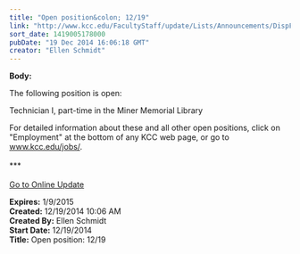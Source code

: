 ```yaml
---
title: "Open position&colon; 12/19"
link: "http://www.kcc.edu/FacultyStaff/update/Lists/Announcements/DispForm.aspx?ID=1782"
sort_date: 1419005178000
pubDate: "19 Dec 2014 16:06:18 GMT"
creator: "Ellen Schmidt"
---
```


<div><b>Body:</b> <div class="ExternalClass7B971FCDC8A5482A8578BCC5F7CCF434"><p>​The following position is open: </p>
<p>Technician I, part-time in the Miner Memorial Library</p>
<p>For detailed information about these and all other open positions, click on &quot;Employment&quot; at the bottom of any KCC web page, or go to <a href="/jobs/">www.kcc.edu/jobs/</a>.<br />​<br />***<br /><br /><a href="/update">Go to Online Update</a><br /></p></div></div>
<div><b>Expires:</b> 1/9/2015</div>
<div><b>Created:</b> 12/19/2014 10:06 AM</div>
<div><b>Created By:</b> Ellen Schmidt</div>
<div><b>Start Date:</b> 12/19/2014</div>
<div><b>Title:</b> Open position: 12/19</div>
